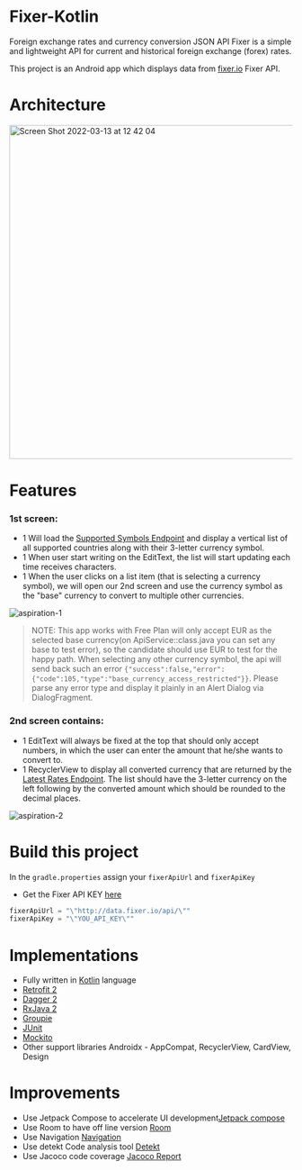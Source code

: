 # Fixer-Kotlin

Foreign exchange rates and currency conversion JSON API Fixer is a simple and lightweight API for current and historical foreign exchange (forex) rates.

This project is an Android app which displays data from [fixer.io](https://fixer.io/) Fixer API.

# Architecture
<img width="593" alt="Screen Shot 2022-03-13 at 12 42 04" src="https://user-images.githubusercontent.com/9982524/158074941-61d6b558-46a2-45b2-be03-5eb0a119ec9d.png">


# Features
### 1st screen:
+ 1 Will load the [Supported Symbols Endpoint](https://fixer.io/documentation#supportedsymbols) and display a vertical list of all supported countries along with their 3-letter currency symbol.
+ 1 When user start writing on the EditText, the list will start updating each time receives characters.                                           
+ 1 When the user clicks on a list item (that is selecting a currency symbol), we will open our 2nd screen and use the currency symbol as the "base" currency to convert to multiple other currencies.

![aspiration-1](https://user-images.githubusercontent.com/9982524/158074925-ee445baa-0f23-4ff8-9262-c32a55937d6d.gif)

> NOTE: This app works with Free Plan will only accept EUR as the selected base currency(on ApiService::class.java you can set any base to test error), so the candidate should use EUR to test for the happy path.
When selecting any other currency symbol, the api will send back such an error `{"success":false,"error":{"code":105,"type":"base_currency_access_restricted"}}`. Please parse any error type and display it plainly in an Alert Dialog via DialogFragment.

### 2nd screen contains:
+ 1 EditText will always be fixed at the top that should only accept numbers, in which the user can enter the amount that he/she wants to convert to.
+ 1 RecyclerView to display all converted currency that are returned by the [Latest Rates Endpoint](https://fixer.io/documentation#latestrates). The list should have the 3-letter currency on the left following by the converted amount which should be rounded to the decimal places.

![aspiration-2](https://user-images.githubusercontent.com/9982524/158074929-b0c81251-3124-4c8c-bef5-c36a0b23c0d2.gif)

# Build this project
In the `gradle.properties` assign your `fixerApiUrl` and `fixerApiKey`

- Get the Fixer API KEY [here](https://fixer.io/product)

```java
fixerApiUrl = "\"http://data.fixer.io/api/\""
fixerApiKey = "\"YOU_API_KEY\""
```

# Implementations
- Fully written in [Kotlin](https://kotlinlang.org/) language
- [Retrofit 2](http://square.github.io/retrofit)
- [Dagger 2](https://google.github.io/dagger/)
- [RxJava 2](https://github.com/ReactiveX/RxJava)
- [Groupie](https://github.com/lisawray/groupie)
- [JUnit](https://junit.org/junit4/)
- [Mockito](https://site.mockito.org/)
- Other support libraries Androidx - AppCompat, RecyclerView, CardView, Design

# Improvements 
- Use Jetpack Compose to accelerate UI development[Jetpack compose](https://developer.android.com/jetpack/compose?gclid=CjwKCAjwopWSBhB6EiwAjxmqDTqEsUKgs2ixOE3cJhpzz7ukTHOgrQOApGRT6AiIZXkhFUPl7JIQTRoCK5cQAvD_BwE&gclsrc=aw.ds)
- Use Room to have off line version [Room](https://developer.android.com/jetpack/androidx/releases/room?gclid=CjwKCAjwopWSBhB6EiwAjxmqDYLTp3viOV6dBkANoG-cOAw6fh5AdsEWkIv97jGI0DRtVfI4eKs1ahoCyCcQAvD_BwE&gclsrc=aw.ds)
- Use Navigation [Navigation](https://developer.android.com/guide/navigation/navigation-getting-started)
- Use detekt Code analysis tool [Detekt](https://medium.com/livefront/android-static-code-checks-keep-your-codebase-tidy-with-detekt-408435665fc3)
- Use Jacoco code coverage [Jacoco Report](https://github.com/arturdm/jacoco-android-gradle-plugin)
